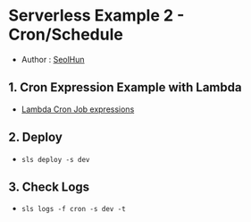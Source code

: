 # Serverless Example 2 - Cron/Schedule
- Author : [SeolHun](https://github.com/Seolhun/)

## 1. Cron Expression Example with Lambda
- [Lambda Cron Job expressions](https://docs.aws.amazon.com/lambda/latest/dg/tutorial-scheduled-events-schedule-expressions.html)

## 2. Deploy
- `sls deploy -s dev`

## 3. Check Logs
- `sls logs -f cron -s dev -t`
